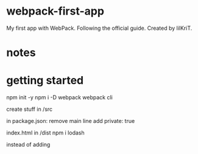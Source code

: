 # webpack-first-app

My first app with WebPack. Following the official guide.
Created by lilKriT.

# notes

# getting started

npm init -y
npm i -D webpack webpack cli

create stuff in /src

in package.json:
remove main line
add private: true

index.html in /dist
npm i lodash

instead of adding <script> in index.html,
import in index.js
then just import main.js in index.html

create webpack.config.js

# asset management

rename output from main.js to bundle.js
npm i -D style-loader css-loader

add module rule testing for css, using style loader and css loader (order matters!)
create style.css in /src

import the style.css from index.js!

images: module rule testing for png, jpg etc. type: "asset/resource"
same with fonts and most data...
csv and xml will require installing loaders

example:
module: {
rules: [
{
test: /\.css$/i,
        use: ["style-loader", "css-loader"],
      },
      {
        test: /\.(png|svg|jpg|jpeg|gif)$/i,
type: "asset/resource",
},
{
test: /\.(woff|woff2|eot|ttf|otf)$/i,
        type: "asset/resource",
      },
      {
        test: /\.(csv|tsv)$/i,
use: ["csv-loader"],
},
{
test: /\.xml$/i,
use: ["xml-loader"],
},
],
},

# output management

add some js files with functions in them
rename script imports in index.html from name.js to name.bundle.js
add entry points
output: '[name].bundle.js'

but this way, if you change the name of a file, it will be lost from index.
npm i -D html-webpack-plugin

add import and plugin to webpack config

clean the /dist:
output: clean: true

# development

add mode: development to config

to track errors:
add devtool: "inline-source-map"

instead of running npm run build manually you have 3 options:
webpack watch mode
webpack-dev-server - probably the best
webpack-dev-middleware

watch mode:
package.json add script watch: "webpack --watch"
(doesn't reload automatically)

webpack-dev-server:
npm i -D webpack-dev-server
in webpack config:
devServer: {
static: ./dist
}
tells webpack where to look for files

optimization: {
runtimeChunk: 'single'
}
required when you have more than one entry points

add script:
start: "webpack serve --open"

webpack-dev-middleware:
(this is actually used by webpack dev server anyway)

npm i -D express webpack-dev-middleware
add publicPatch: "/" to webpack config

# code splitting

3 ways:
entry points - easiest. has issues
prevent duplication
dynamic imports

entry points
have array of entry points
and output is dynamic

prevent duplication:
every entry point needs dependOn: "shared"
and later defined shared
it also needs optimization chunk single

you can use SplitChunksPlugin too

optimization: {
splitChunks: {
chunks: "all",
},
},

dynamic imports
recommended
no need for the optimization part
or "dependOn"
just make async functions

prefetch / preload
prefetch - something might be useful later
preload - will be needed now
you can use it by adding a comment:
import(/\* webpackPrefetch: true \*/ "./path/to/something.js");

# caching

use [contenthash] as a substition on your dist files.

code that's not yours can be stored separately (using cacheGroups), as it is not as likely to change.
(like lodash)

use moduleIds: deterministic to avoid rebuilding vendor modules

# authoring libraries

install deps as dev dependencies (to make less bloat)
bundle it normally

exposing the library
output: library: "somename"
type: "umd" - this way it will work in multiple ways (amd, commonjs, script tag)
then you can reference it using the url in <script>

to make other libraries "peer dependancies":
`externals: { lodash: { commonjs: 'lodash', commonjs2: 'lodash', amd: 'lodash', root: '\_', } }`
if you use more than one file:
either use a regex, or specify array of externals

finally:
add the proper file as package.json main
or add it as a module `module: "src/index.js"`
then you can publish as npm package on unpkg.com
if it has css, you can add it using MiniCssExtractPlugin

# Enviromental Variables

you can pass them using the `--env` flag
no value means it's `true`
you can use them in webpack.config
to use env vars you need to convert module.exports into a function

# Build performance

Stay up to date

## Loaders

Use minimal number of loaders.
(for example only use babel loader with `include: path.resolve(_.join(__dirname, 'src'))`)

## Bootstrap (not the styling tool)

Use as few as possible.

## Resolving

Minimize the number of items in `resolve.modules`, `resolve.extensions`, `resolve.mainFiles`, `resolve.descriptionFiles`.
Set `resolve.symlinks` to `false` if you don't use symlinks like `npm link` or `yarn link`.
Set `resolve.cacheWithContext: false` if you use custom resolving plugins.

## DLL

Use DllPlugin to move code that doesn't change as often.

## Smaller == faster

Use less libraries
SplitChunksPlugin
Remove unused code
Only compile what you are changing

## Worker Pool

You can offload loaders to worker pools using `thread-loader`

## Persistent cache

Use `cache` option.
Clear cache on `postinstall`

## Profile custom plugins and loaders

## Remove progress plugin

## In development

### Incremental Builds

Use watch mode.

### Compile in memory

Use `webpack-dev-server`, `webpack-hot-middleware` and `webpack-dev-middleware`.

### Devtool

eval is the fastest
cheap-source-map and eval-source-map are also good

### Avoid production specific tools

Don't use in development: -`terser-plugin` -`[fullhash]/[chunkhash]/[contenthash]` - `AggressiveSplittingPlugin` - AggressiveMergingPlugin - ModuleConcatenationPlugin

### Minimal Entry Chunk

Use optimization: runtimeChunk: true

### Avoid Extra Optimization steps

Avoid optimization: removeAvailableModules, removeEmptyChunks, splitChunks

### Don't generate path

output: {
pathinfo: false,
}

### TypeScript Loader

If using `ts-loader`, use `transpile-only` option. This way you will lose type checking though.
So add `ForkTsCheckerWebpackPlugin`

## Production

Think if you really need source maps.
Minimize number of babel plugins.
Careful with TS.

# Security

## Nonces

You add one to the ENTRY FILE. Not config.
Example: `__webpack_nonce__ = 'c29tZSBjb29sIHN0cmluZyB3aWxsIHBvcCB1cCAxMjM=';`

## CSP

Content security policy

## Trusted types

# Development - Vagrant

Vagrant is a virtual machine
Vagrant should have a static IP
Install `webpack`, `webpack-cli`, `@webpack-cli/serve` and `webpack-dev-server`
make webpack config
create index.html and app.js
Run the server
`webpack serve --host 0.0.0.0 --client-web-socket-url ws://10.10.10.61:8080/ws --watch-options-poll`

# Dependency management

You can create your own context
`require.context();`
`require.context( directory, (useSubDirectories = true), (regExp = /^\.\/.\*$/), (mode = 'sync') )`

example:

```
function importAll(r) {
  r.keys().forEach(r);
}

importAll(require.context('../components/', true, /\.js$/));
```

# Installation

Have NPM installed. Preferrably the LTS version.
`npm i -D webpack`
`npm i -D webpack-cli`

build with
`webpack` or `webpack --config configfile`

# Hot Module Replacement (HMR)

Should only be used in development, not production.
HMR is ON by default.
You can (but don't have to) provide entry points manually.

# Tree Shaking

Aka, removing unused code.
Set mode do development. Set optimization: usedExports: true.
Also, add
sideEffects: false
to package.json
This way the "dead code" will not get bundled.

A side effect is code that does something specific when imported (more than just exposing a function)
If you have side effects, instead of sideEffects: false, provide an array of files with side effects.
Caution, this will treeshake ALL the files. Including css. Add "\*.css" to the sideEffects.
You can also add that in module.rules.

`/*#__PURE__*/` will make it easier for webpack to see what can be skipped.

Then, remove usedExports: true and change to production mode

# Production

Differences:
development: source mapping, live server, HMR
production: minification, light weight, optimized assets

Best to have separate webpack configs.

You can have common parts in one file, and differences in new files.
Use webpack-merge to combine them.

Production code is minified automatically.

# Lazy Loading

Something like this:

```
button.onclick = (e) =>
    import(/* webpackChunkName: "print" */ "./print").then((module) => {
      const print = module.default;
      print();
    });
```

# ECMAScript Modules

It's a specification for writing modules.

You can use `export` keyword.

```
export let x = 10;
export function
```

etc
`import` to get something from another module.

You have to flag a file as ESM modules.
In package.json you need type: module for ECMAScript.
type: commonjs will turn them into CommonJS modules.

You can also use extensions.
.mjs for ESM
.cjs for CommonJS

Or using text/javascript or application/javascript in the URI MIME type.

For HMR with modules, you will need to switch module.hot with import.meta.webpackHot

# Shimming

You can use

```
plugins" [
  webpack.ProvidePlugin({
    _: "lodash"
  })
]
```

This means: if you see \_ used anywhere, provide lodash

or you can go more specific:
`join: ["lodash", "join"]`
This way tree shaking will be even better.

Sometimes you rely on `this` being the window.
However, modules might consider the module `this`
To fix that:

```
modules: rules:
  test: require.resolve('./src/index.js'),
  use: 'imports-loader?wrapper=window'
```

# TypeScript

`npm i -D typescript ts-loader`

create tsconfig.json in root and index.ts in /src

```
{
    "compilerOptions": {
        "outDir": "./dist/",
        "noImplicitAny": true,
        "module": "es6",
        "target": "es5",
        "jsx": "react",
        "allowJs": true,
        "moduleResolution": "node"
    }
}
```

add module rules

````
{
  test: /\.tsx?$/,
  use: "ts-loader",
  exclude: /node_modules/,
},```
````

add resolve:

```
resolve: {
  extensions: [".tsx", ".ts", ".js"],
},
```

for a sourcemap:
`sourceMap: true` in the tsconfig.

To import other types of assets you need a file `custom.d.ts`

```
declare module '*.svg' {
  const content: any;
  export default content;
}
```
